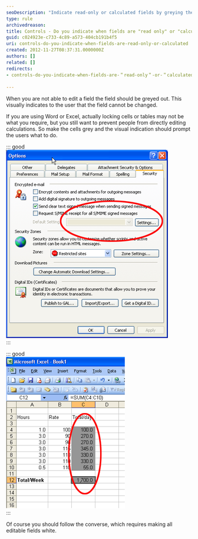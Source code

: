 ```yaml
---
seoDescription: "Indicate read-only or calculated fields by greying them out to prevent unintended changes."
type: rule
archivedreason: 
title: Controls - Do you indicate when fields are "read only" or "calculated"?
guid: c024923e-c733-4c89-a573-404cb191b4f5
uri: controls-do-you-indicate-when-fields-are-read-only-or-calculated
created: 2012-11-27T08:37:31.0000000Z
authors: []
related: []
redirects:
- controls-do-you-indicate-when-fields-are-＂read-only＂-or-＂calculated＂

---
```


When you are not able to edit a field the field should be greyed out. This visually indicates to the user that the field cannot be changed.

<!--endintro-->

If you are using Word or Excel, actually locking cells or tables may not be what you require, but you still want to prevent people from directly editing calculations. So make the cells grey and the visual indication should prompt the users what to do.


::: good  
![Figure: Good Example - Read only fields should be greyed out](../../assets/GreyField.gif)  
:::


::: good  
![Figure: Good Example - Calculated Fields in Excel should be in Grey](../../assets/GreyField-Excel.gif)  
:::

Of course you should follow the converse, which requires making all editable fields white.
